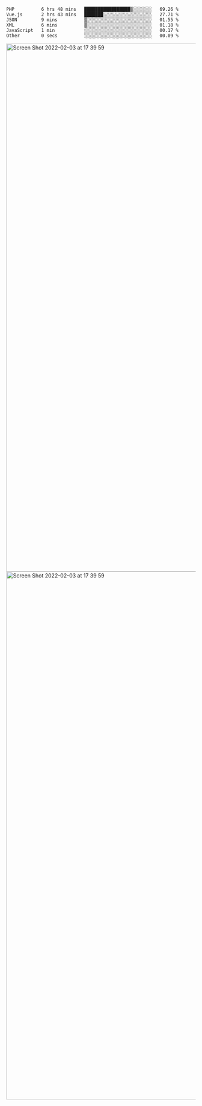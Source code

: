 <!--START_SECTION:waka-->

```text
PHP          6 hrs 48 mins   █████████████████▒░░░░░░░   69.26 %
Vue.js       2 hrs 43 mins   ███████░░░░░░░░░░░░░░░░░░   27.71 %
JSON         9 mins          ▒░░░░░░░░░░░░░░░░░░░░░░░░   01.55 %
XML          6 mins          ▒░░░░░░░░░░░░░░░░░░░░░░░░   01.18 %
JavaScript   1 min           ░░░░░░░░░░░░░░░░░░░░░░░░░   00.17 %
Other        0 secs          ░░░░░░░░░░░░░░░░░░░░░░░░░   00.09 %
```

<!--END_SECTION:waka-->

<img width="1400" alt="Screen Shot 2022-02-03 at 17 39 59" src="https://user-images.githubusercontent.com/45716542/152387304-f2b60485-53a6-4f4b-a818-5cefb1b0c0ae.png">
<img width="1400" alt="Screen Shot 2022-02-03 at 17 39 59" src="https://user-images.githubusercontent.com/45716542/152387273-ea5cdf21-2a45-44da-8bef-00c1763b1d42.png">

